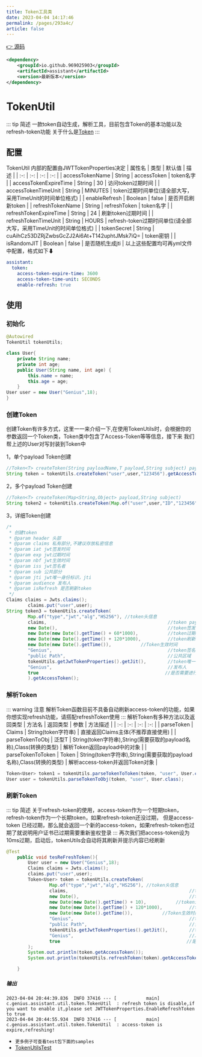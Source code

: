 ```yaml
---
title: Token工具类
date: 2023-04-04 14:17:46
permalink: /pages/293a4c/
article: false
---
```


[👉 源码](https://github.com/969025903/Assistant)
```xml
<dependency>
    <groupId>io.github.969025903</groupId>
    <artifactId>assistant</artifactId>
    <version>最新版本</version>
</dependency>
```

# TokenUtil

::: tip 简述
一款token自动生成，解析工具，目前包含Token的基本功能以及refresh-token功能
关于什么是[Token](https://www.jianshu.com/p/576dbf44b2ae/)
:::

## 配置
TokenUtil 内部的配置由JWTTokenProperties决定
| 属性名 | 类型 | 默认值 | 描述 |
| :-: | :-: | :-: | :-: |
| accessTokenName | String | accessToken | token名字 |
| accessTokenExpireTime | String | 30 | 访问token过期时间 |
| accessTokenTimeUnit | String | MINUTES | token过期时间单位(请全部大写，采用TimeUnit的时间单位格式) |
| enableRefresh | Boolean | false | 是否开启刷新token |
| refreshTokenName | String | refreshToken | token名字 |
| refreshTokenExpireTime | String | 24 | 刷新token过期时间 |
| refreshTokenTimeUnit | String | HOURS | refresh-token过期时间单位(请全部大写，采用TimeUnit的时间单位格式) |
| tokenSecret | String | cuAihCz53DZRjZwbsGcZJ2Ai6At+T142uphtJMsk7iQ= | token密钥 |
| isRandomJIT | Boolean | false | 是否随机生成jti |
以上这些配置均可再yml文件中配置，格式如下⬇
```yaml
assistant:
  token:
    access-token-expire-time: 3600
    access-token-time-unit: SECONDS
    enable-refresh: true
```

## 使用

### 初始化

```java
@Autowired
TokenUtil tokenUtils;

class User{
    private String name;
    private int age;
    public User(String name, int age) {
        this.name = name;
        this.age = age;
    }
User user = new User("Genius",18);
}
```
### 创建Token
创建Token有许多方式，这里一一来介绍一下,在使用TokenUtils时，会根据你的参数返回一个Token类，Token类中包含了Access-Token等等信息，接下来
我们帮上述的User对写封装到Token中

1，单个payload Token创建 
```java
//Token<T> createToken(String payloadName,T payload,String subject) payload名称，payload，公共部分
String token = tokenUtils.createToken("user",user,"123456").getAccessToken();
```

2，多个payload Token创建
```java
//Token<T> createToken(Map<String,Object> payload,String subject)
String token2 = tokenUtils.createToken(Map.of("user",user,"ID","123456"),"123456").getAccessToken();
```

3，详细Token创建
```java
/*
 * 创建token
 * @param header 头部
 * @param claims 私有部分,不建议存放私密信息
 * @param iat jwt签发时间
 * @param exp jwt过期时间
 * @param nbf jwt生效时间
 * @param iss jwt签名者
 * @param sub 公共部分
 * @param jti jwt唯一身份标识，jti
 * @param audience 发布人
 * @param isRefresh 是否刷新token
 */
Claims claims = Jwts.claims();
        claims.put("user",user);
String token3 = tokenUtils.createToken(
        Map.of("type","jwt","alg","HS256"), //token头信息
        claims,                                             //token payload
        new Date(),                                         //token签发时间
        new Date(new Date().getTime() + 60*1000),           //token过期时间
        new Date(new Date().getTime() + 120*1000),          //token刷新时间,如果未启用则无效
        new Date(new Date().getTime()),           //Token生效时间
        "Genius",                                           //token签名者
        "public Path",                                      //公共区域
        tokenUtils.getJwtTokenProperties().getJit(),        //token唯一身份标识
        "Genius",                                           //发布人
        true                                               //是否需要进行刷新操作
        ).getAccessToken();
```
### 解析Token
::: warning 注意
    解析Token函数目前不具备自动刷新access-token的功能，如果你想实现refresh功能，请搭配refreshToken使用
:::
解析Token有多种方法以及返回类型
| 方法名 | 返回类型 | 参数 | 方法描述 |
| :-: | :-: | :-: | :-: |
| parseToken | Claims | String(token字符串) | 直接返回Claims主体(不推荐直接使用) |
| parseTokenToObj | 泛型T | String(token字符串),String(需要获取的payload名称),Class(转换的类型) | 解析Token返回payload中的对象 |
| parseTokenToToken | Token  | String(token字符串),String(需要获取的payload名称),Class(转换的类型) | 解析access-token并返回Token对象 |
```java
Token<User> token1 = tokenUtils.parseTokenToToken(token, "user", User.class);
User user = tokenUtils.parseTokenToObj(token, "user", User.class);
```

### 刷新Token
::: tip 简述
    关于refresh-token的使用，access-token作为一个短期token，refresh-token作为一个长期token，如果refresh-token还没过期，
    但是access-token 已经过期，那么就会返回一个新的access-token，如果refresh-token也过期了就说明用户证书已过期需要重新鉴权登录
:::
再次我们把access-token设为10ms过期，启动后，tokenUtils会自动将其刷新并提示内容已经刷新
```java
@Test
    public void tesReFreshToken(){
        User user = new User("Genius",18);
        Claims claims = Jwts.claims();
        claims.put("user",user);
        Token<User> token = tokenUtils.createToken(
                Map.of("type","jwt","alg","HS256"), //token头信息
                claims,                                             //token payload
                new Date(),                                         //token签发时间
                new Date(new Date().getTime() + 10),           //token过期时间
                new Date(new Date().getTime() + 120*1000),          //token刷新时间,如果未启用则无效
                new Date(new Date().getTime()),           //Token生效时间
                "Genius",                                           //token签名者
                "public Path",                                      //公共区域
                tokenUtils.getJwtTokenProperties().getJit(),        //token唯一身份标识
                "Genius",                                           //发布人
                true                                               //是否需要进行刷新操作
        );
        System.out.println(token.getAccessToken());
        System.out.println(tokenUtils.refreshToken(token).getAccessToken());

    }
```
##### 输出
```
2023-04-04 20:44:39.836  INFO 37416 --- [           main] c.genius.assistant.util.token.TokenUtil  : refresh token is disable,if you want to enable it,please set JWTTokenProperties.EnableRefreshToken to true
2023-04-04 20:44:55.934  INFO 37416 --- [           main] c.genius.assistant.util.token.TokenUtil  : access-token is expire,refreshing!
```

- `更多例子可查看test包下面的samples`
- [TokenUtilsTest](https://github.com/969025903/Assistant/blob/master/src/test/java/com/genius/assistant/util/TokenUtilsTest.java)
